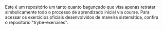 Este é um repositório um tanto quanto bagunçado que visa apenas retratar simbolicamente todo o processo de aprendizado inicial via course. Para acessar os exercícios oficiais desenvolvidos de maneira sistemática, confira o repositório "trybe-exercises".
